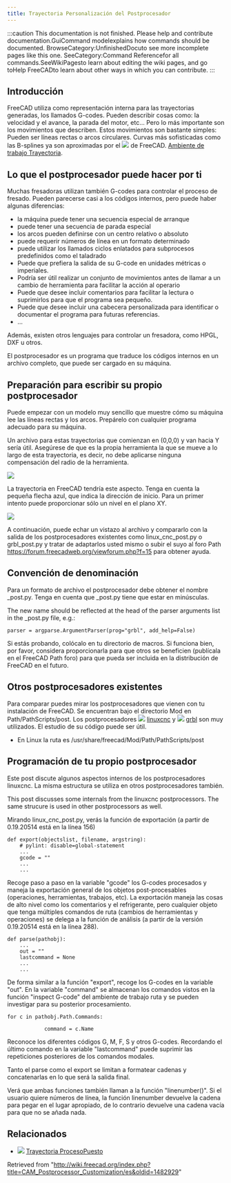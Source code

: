 ```yaml
---
title: Trayectoria Personalización del Postprocesador
---
```


:::caution
This documentation is not finished. Please help and contribute documentation.GuiCommand modelexplains how commands should be documented. BrowseCategory:UnfinishedDocuto see more incomplete pages like this one. SeeCategory:Command Referencefor all commands.SeeWikiPagesto learn about editing the wiki pages, and go toHelp FreeCADto learn about other ways in which you can contribute.
:::

## Introducción

FreeCAD utiliza como representación interna para las trayectorias generadas, los llamados G-codes. Pueden describir cosas como: la velocidad y el avance, la parada del motor, etc... Pero lo más importante son los movimientos que describen. Estos movimientos son bastante simples: Pueden ser líneas rectas o arcos circulares. Curvas más sofisticadas como las B-splines ya son aproximadas por el ![](/images/Workbench_Path.svg) de FreeCAD. [Ambiente de trabajo Trayectoria](/Path_Workbench/es "Path Workbench/es").

## Lo que el postprocesador puede hacer por ti

Muchas fresadoras utilizan también G-codes para controlar el proceso de fresado. Pueden parecerse casi a los códigos internos, pero puede haber algunas diferencias:

- la máquina puede tener una secuencia especial de arranque
- puede tener una secuencia de parada especial
- los arcos pueden definirse con un centro relativo o absoluto
- puede requerir números de línea en un formato determinado
- puede utilizar los llamados ciclos enlatados para subprocesos predefinidos como el taladrado
- Puede que prefiera la salida de su G-code en unidades métricas o imperiales.
- Podría ser útil realizar un conjunto de movimientos antes de llamar a un cambio de herramienta para facilitar la acción al operario
- Puede que desee incluir comentarios para facilitar la lectura o suprimirlos para que el programa sea pequeño.
- Puede que desee incluir una cabecera personalizada para identificar o documentar el programa para futuras referencias.
- ...

Además, existen otros lenguajes para controlar un fresadora, como HPGL, DXF u otros.

El postprocesador es un programa que traduce los códigos internos en un archivo completo, que puede ser cargado en su máquina.

## Preparación para escribir su propio postprocesador

Puede empezar con un modelo muy sencillo que muestre cómo su máquina lee las líneas rectas y los arcos. Prepárelo con cualquier programa adecuado para su máquina.

Un archivo para estas trayectorias que comienzan en (0,0,0) y van hacia Y sería útil. Asegúrese de que es la propia herramienta la que se mueve a lo largo de esta trayectoria, es decir, no debe aplicarse ninguna compensación del radio de la herramienta.

![](/images/Path_PostProcessorSketch.png)

La trayectoria en FreeCAD tendría este aspecto. Tenga en cuenta la pequeña flecha azul, que indica la dirección de inicio. Para un primer intento puede proporcionar sólo un nivel en el plano XY.

![](/images/Path_PostProcessorModel.png)

A continuación, puede echar un vistazo al archivo y compararlo con la salida de los postprocesadores existentes como linux_cnc_post.py o grbl_post.py y tratar de adaptarlos usted mismo o subir el suyo al foro Path <https://forum.freecadweb.org/viewforum.php?f=15> para obtener ayuda.

## Convención de denominación

Para un formato de archivo <filename> el postprocesador debe obtener el nombre <filename>\_post.py. Tenga en cuenta que \_post.py tiene que estar en minúsculas.

The new name should be reflected at the head of the parser arguments list in the <filename>\_post.py file, e.g.:

```
parser = argparse.ArgumentParser(prog="grbl", add_help=False)

```

Si estás probando, colócalo en tu directorio de macros. Si funciona bien, por favor, considera proporcionarla para que otros se beneficien (publícala en el FreeCAD Path foro) para que pueda ser incluida en la distribución de FreeCAD en el futuro.

## Otros postprocesadores existentes

Para comparar puedes mirar los postprocesadores que vienen con tu instalación de FreeCAD.
Se encuentran bajo el directorio Mod en Path/PathScripts/post. Los postprocesadores ![](/images/Linuxcnc.png) [linuxcnc](http://linuxcnc.org/) y ![](/images/Grbl.png) [grbl](https://github.com/grbl/grbl) son muy utilizados. El estudio de su código puede ser útil.

- En Linux la ruta es /usr/share/freecad/Mod/Path/PathScripts/post

## Programación de tu propio postprocesador

Este post discute algunos aspectos internos de los postprocesadores linuxcnc. La misma estructura se utiliza en otros postprocesadores también.

This post discusses some internals from the linuxcnc postprocessors. The same strucure is used in other postprocessors as well.

Mirando linux_cnc_post.py, verás la función de exportación (a partir de 0.19.20514 está en la línea 156)

```
def export(objectslist, filename, argstring):
    # pylint: disable=global-statement
    ...
    gcode = ""
    ...
    ...

```

Recoge paso a paso en la variable "gcode" los G-codes procesados y maneja la exportación general de los objetos post-procesables (operaciones, herramientas, trabajos, etc).
La exportación maneja las cosas de alto nivel como los comentarios y el refrigerante, pero cualquier objeto que tenga múltiples comandos de ruta (cambios de herramientas y operaciones) se delega a la función de análisis (a partir de la versión 0.19.20514 está en la línea 288).

```
def parse(pathobj):
    ...
    out = ""
    lastcommand = None
    ...
    ...

```

De forma similar a la función "export", recoge los G-codes en la variable "out". En la variable "command" se almacenan los comandos vistos en la función "inspect G-code" del ambiente de trabajo ruta y se pueden investigar para su posterior procesamiento.

```
for c in pathobj.Path.Commands:

            command = c.Name

```

Reconoce los diferentes códigos G, M, F, S y otros G-codes. Recordando el último comando en la variable "lastcommand" puede suprimir las repeticiones posteriores de los comandos modales.

Tanto el parse como el export se limitan a formatear cadenas y concatenarlas en lo que será la salida final.

Verá que ambas funciones también llaman a la función "linenumber()". Si el usuario quiere números de línea, la función linenumber devuelve la cadena para pegar en el lugar apropiado, de lo contrario devuelve una cadena vacía para que no se añada nada.

## Relacionados

- ![](/images/Path_PostProcess.svg) [Trayectoria ProcesoPuesto](/index.php?title=Path_Post/es&action=edit&redlink=1 "Path Post/es (page does not exist)")

Retrieved from "<http://wiki.freecad.org/index.php?title=CAM_Postprocessor_Customization/es&oldid=1482929>"
